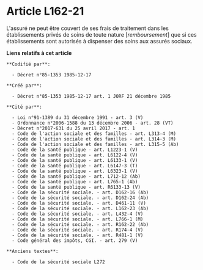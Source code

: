 # Article L162-21

L'assuré ne peut être couvert de ses frais de traitement dans les établissements privés de soins de toute nature
[*remboursement*] que si ces établissements sont autorisés à dispenser des soins aux assurés sociaux.

**Liens relatifs à cet article**

	**Codifié par**:

	  - Décret n°85-1353 1985-12-17

	**Créé par**:

	  - Décret n°85-1353 1985-12-17 art. 1 JORF 21 décembre 1985

	**Cité par**:

	  - Loi n°91-1389 du 31 décembre 1991 - art. 3 (V)
	  - Ordonnance n°2006-1588 du 13 décembre 2006 - art. 28 (VT)
	  - Décret n°2017-631 du 25 avril 2017 - art. 1
	  - Code de l'action sociale et des familles - art. L313-4 (M)
	  - Code de l'action sociale et des familles - art. L314-3 (M)
	  - Code de l'action sociale et des familles - art. L315-5 (Ab)
	  - Code de la santé publique - art. L1223-1 (V)
	  - Code de la santé publique - art. L6122-4 (V)
	  - Code de la santé publique - art. L6133-1 (V)
	  - Code de la santé publique - art. L6147-3 (T)
	  - Code de la santé publique - art. L6323-1 (V)
	  - Code de la santé publique - art. L712-12 (Ab)
	  - Code de la santé publique - art. L765-1 (Ab)
	  - Code de la santé publique - art. R6133-13 (V)
	  - Code de la sécurité sociale. - art. D162-16 (Ab)
	  - Code de la sécurité sociale. - art. D162-24 (Ab)
	  - Code de la sécurité sociale. - art. D461-11 (V)
	  - Code de la sécurité sociale. - art. L162-23 (Ab)
	  - Code de la sécurité sociale. - art. L432-4 (V)
	  - Code de la sécurité sociale. - art. L766-1 (M)
	  - Code de la sécurité sociale. - art. R162-22 (Ab)
	  - Code de la sécurité sociale. - art. R174-4 (V)
	  - Code de la sécurité sociale. - art. R481-1 (V)
	  - Code général des impôts, CGI. - art. 279 (V)

	**Anciens textes**:

	  - Code de la sécurité sociale L272
